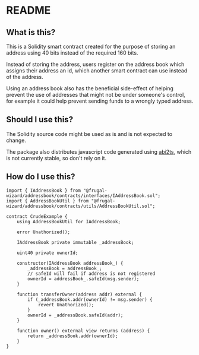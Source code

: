# README

## What is this?

This is a Solidity smart contract created for the purpose of storing an address using 40 bits instead of the required 160 bits.

Instead of storing the address, users register on the address book which assigns their address an id, which another smart contract can use instead of the address.

Using an address book also has the beneficial side-effect of helping prevent the use of addresses that might not be under someone's control, for example it could help prevent sending funds to a wrongly typed address.

## Should I use this?

The Solidity source code might be used as is and is not expected to change.

The package also distributes javascript code generated using [abi2ts](https://github.com/Frugal-Wizard/abi2ts), which is not currently stable, so don't rely on it.

## How do I use this?

```solidity
import { IAddressBook } from "@frugal-wizard/addressbook/contracts/interfaces/IAddressBook.sol";
import { AddressBookUtil } from "@frugal-wizard/addressbook/contracts/utils/AddressBookUtil.sol";

contract CrudeExample {
    using AddressBookUtil for IAddressBook;

    error Unathorized();

    IAddressBook private immutable _addressBook;

    uint40 private ownerId;

    constructor(IAddressBook addressBook_) {
        _addressBook = addressBook_;
        // safeId will fail if address is not registered
        ownerId = addressBook_.safeId(msg.sender);
    }

    function transferOwner(address addr) external {
        if (_addressBook.addr(ownerId) != msg.sender) {
            revert Unathorized();
        }
        ownerId = _addressBook.safeId(addr);
    }

    function owner() external view returns (address) {
        return _addressBook.addr(ownerId);
    }
}
```
